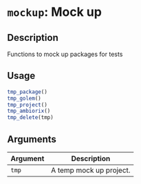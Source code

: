 # `mockup`: Mock up

## Description


 Functions to mock up packages for tests


## Usage

```r
tmp_package()
tmp_golem()
tmp_project()
tmp_ambiorix()
tmp_delete(tmp)
```


## Arguments

Argument      |Description
------------- |----------------
```tmp```     |     A temp mock up project.

